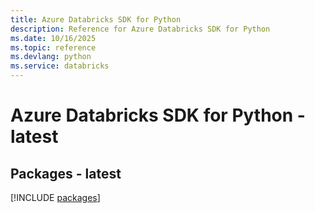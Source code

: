 ```yaml
---
title: Azure Databricks SDK for Python
description: Reference for Azure Databricks SDK for Python
ms.date: 10/16/2025
ms.topic: reference
ms.devlang: python
ms.service: databricks
---
```

# Azure Databricks SDK for Python - latest
## Packages - latest
[!INCLUDE [packages](databricks-index.md)]